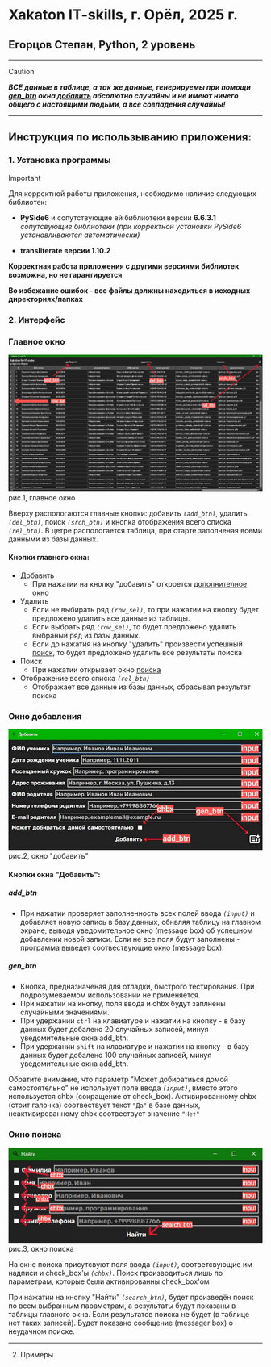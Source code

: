 # Xakaton IT-skills, г. Орёл, 2025 г.
## Егорцов Степан, Python, 2 уровень
____
> [!CAUTION]
> ***ВСЕ данные в таблице, а так же данные, генерируемы при помощи [gen_btn](#gen_btn) окна [добавить](#окно-добавления) абсолютно случайны и не имеют ничего общего с настоящими людьми, а все совпадения случайны!***
____
## Инструкция по использыванию приложения:
### 1. Установка программы
> [!IMPORTANT]  
> Для корректной работы приложения, необходимо наличие следующих библиотек:
> 
> - **PySide6** и сопутствующие ей библиотеки версии **6.6.3.1** *сопутсвующие библиотеки (при корректной установки PySide6 устанавливаются автоматически)*
>
> - **transliterate версии 1.10.2**
>
> **Корректная работа приложения с другими версиями библиотек возможна, но не гарантируется**
> 
> **Во избежание ошибок - все файлы должны находиться в исходных директориях/папках**
### 2. Интерфейс

### Главное окно

![main_window](https://github.com/Stepan3Dpower/Xakaton-IT-skills-ES-2025/blob/main/Снимок%20экрана%202025-04-27%20195557.jpg?raw=true)
рис.1, главное окно

Вверху распологаются главные кнопки: добавить *`(add_btn)`*, удалить *`(del_btn)`*, поиск *`(srch_btn)`* и кнопка отображения всего списка *`(rel_btn)`*. В цетре распологается таблица, при старте заполненая всеми данными из базы данных.

#### Кнопки главного окна:
+ Добавить
  + При нажатии на кнопку "добавить" откроется [дополнителное окно](#окно-добавления)
+ Удалить
  + Если не выбирать ряд *`(row_sel)`*, то при нажатии на кнопку будет предложено удалить все данные из таблицы.
  + Если выбрать ряд *`(row_sel)`*, то будет предложено удалить выбраный ряд из базы данных.
  + Если до нажатия на кнопку "удалить" произвести успешный [поиск](#окно-поиска), то будет предложено удалить все результаты поиска
+ Поиск
  + При нажатии открывает окно [поиска](#окно-поиска)
+ Отображение всего списка *`(rel_btn)`*
  + Отображает все данные из базы данных, сбрасывая результат поиска


### Окно добавления

![add_window](https://github.com/Stepan3Dpower/Xakaton-IT-skills-ES-2025/blob/main/Снимок%20экрана%202025-04-27%20195153.jpg?raw=true)
рис.2, окно "добавить"

#### Кнопки окна "Добавить":
##### add_btn
  + При нажатии проверяет заполненность всех полей ввода *`(input)`* и добавляет новую запись в базу данных, обнвляя таблицу на главном экране, выводя уведомительное окно (message box) об успешном добавлении новой записи. Если не все поля будут заполнены - программа выведет соотвествующие окно (message box).
##### gen_btn
  + Кнопка, предназначеная для отладки, быстрого тестирования. При подрозумеваемом использовании не применяется.
  + При нажатии на кнопку, поля ввода и chbx будут заплнены случайными значениями.
  + При удержании `ctrl` на клавиатуре и нажатии на кнопку - в базу данных будет добалено 20 случайных записей, минуя уведомительные окна add_btn.
  + При удержании `shift` на клавиатуре и нажатии на кнопку - в базу данных будет добалено 100 случайных записей, минуя уведомительные окна add_btn.
  
Обратите внимание, что параметр "Может добиратиься домой самостоятельно" не использует поле ввода *`(input)`*, вместо этого используется chbx (сокращение от check_box). Активированному chbx (стоит галочка) соотвествует текст `"Да"` в базе данных, неактивированному chbx соотвествует значение `"Нет"`


### Окно поиска 

![search_window](https://github.com/Stepan3Dpower/Xakaton-IT-skills-ES-2025/blob/main/Снимок%20экрана%202025-04-27%20194808.jpg?raw=true)
рис.3, окно поиска

На окне поиска присутсвуют поля ввода *`(input)`*, соответсвующие им надписи и check_box'ы *`(chbx)`*. Поиск производиться лишь по параметрам, которые были активированны check_box'ом

При нажатии на кнопку "Найти" *`(search_btn)`*, будет произведён поиск по всем выбранным параметрам, а результаты будут показаны в таблицы главного окна. Если результатов поиска не будет (в таблице нет таких записей). Будет показано сообщение (messager box) о неудачном поиске.
____
2. Примеры 
